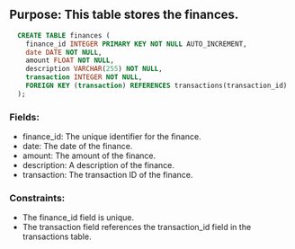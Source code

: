 ## Purpose: This table stores the finances.

```SQL
  CREATE TABLE finances (
    finance_id INTEGER PRIMARY KEY NOT NULL AUTO_INCREMENT,
    date DATE NOT NULL,
    amount FLOAT NOT NULL,
    description VARCHAR(255) NOT NULL,
    transaction INTEGER NOT NULL,
    FOREIGN KEY (transaction) REFERENCES transactions(transaction_id)
  );
```

### Fields:

* finance_id: The unique identifier for the finance.
* date: The date of the finance.
* amount: The amount of the finance.
* description: A description of the finance.
* transaction: The transaction ID of the finance.

### Constraints:

* The finance_id field is unique.
* The transaction field references the transaction_id field in the transactions table.
